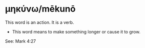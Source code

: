 # μηκύνω/mēkunō
This word is an action. It is a verb.
* This word means to make something longer or cause it to grow.

See: Mark 4:27
